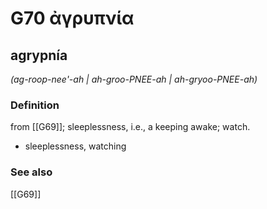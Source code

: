 # G70 ἀγρυπνία

## agrypnía

_(ag-roop-nee'-ah | ah-groo-PNEE-ah | ah-gryoo-PNEE-ah)_

### Definition

from [[G69]]; sleeplessness, i.e., a keeping awake; watch.

- sleeplessness, watching

### See also

[[G69]]

